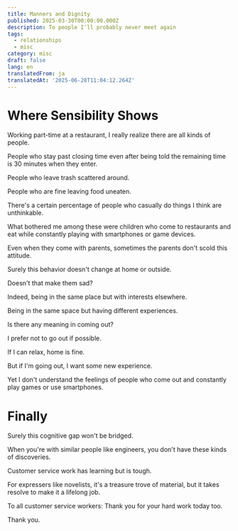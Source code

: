 ```yaml
---
title: Manners and Dignity
published: 2025-03-30T00:00:00.000Z
description: To people I'll probably never meet again
tags:
  - relationships
  - misc
category: misc
draft: false
lang: en
translatedFrom: ja
translatedAt: '2025-06-28T11:04:12.264Z'
---
```

# Where Sensibility Shows

Working part-time at a restaurant, I really realize there are all kinds of people.

People who stay past closing time even after being told the remaining time is 30 minutes when they enter.

People who leave trash scattered around.

People who are fine leaving food uneaten.

There's a certain percentage of people who casually do things I think are unthinkable.

What bothered me among these were children who come to restaurants and eat while constantly playing with smartphones or game devices.

Even when they come with parents, sometimes the parents don't scold this attitude.

Surely this behavior doesn't change at home or outside.

Doesn't that make them sad?

Indeed, being in the same place but with interests elsewhere.

Being in the same space but having different experiences.

Is there any meaning in coming out?

I prefer not to go out if possible.

If I can relax, home is fine.

But if I'm going out, I want some new experience.

Yet I don't understand the feelings of people who come out and constantly play games or use smartphones.

# Finally

Surely this cognitive gap won't be bridged.

When you're with similar people like engineers, you don't have these kinds of discoveries.

Customer service work has learning but is tough.

For expressers like novelists, it's a treasure trove of material, but it takes resolve to make it a lifelong job.

To all customer service workers: Thank you for your hard work today too.

Thank you.

